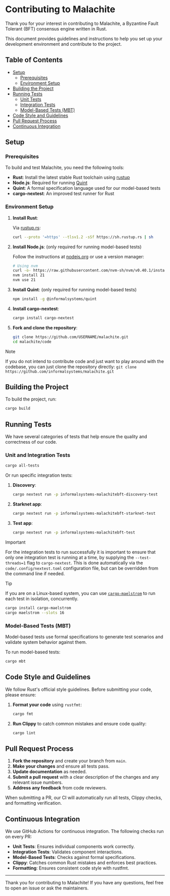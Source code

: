 # Contributing to Malachite

Thank you for your interest in contributing to Malachite, a Byzantine Fault Tolerant (BFT) consensus engine written in Rust.

This document provides guidelines and instructions to help you set up your development environment and contribute to the project.

## Table of Contents

- [Setup](#setup)
  - [Prerequisites](#prerequisites)
  - [Environment Setup](#environment-setup)
- [Building the Project](#building-the-project)
- [Running Tests](#running-tests)
  - [Unit Tests](#unit-tests)
  - [Integration Tests](#integration-tests)
  - [Model-Based Tests (MBT)](#model-based-tests-mbt)
- [Code Style and Guidelines](#code-style-and-guidelines)
- [Pull Request Process](#pull-request-process)
- [Continuous Integration](#continuous-integration)

## Setup

### Prerequisites

To build and test Malachite, you need the following tools:

- **Rust**: Install the latest stable Rust toolchain using [rustup](https://rustup.rs/)
- **Node.js**: Required for running [Quint](https://quint-lang.org)
- **Quint**: A formal specification language used for our model-based tests
- **cargo-nextest**: An improved test runner for Rust

### Environment Setup

1. **Install Rust**:

   Via [rustup.rs](https://rustup.rs):

   ```bash
   curl --proto '=https' --tlsv1.2 -sSf https://sh.rustup.rs | sh
   ```

2. **Install Node.js**: (only required for running model-based tests)

   Follow the instructions at [nodejs.org](https://nodejs.org/) or use a version manager:

   ```bash
   # Using nvm
   curl -o- https://raw.githubusercontent.com/nvm-sh/nvm/v0.40.1/install.sh | bash
   nvm install 21
   nvm use 21
   ```

3. **Install Quint**: (only required for running model-based tests)

   ```bash
   npm install -g @informalsystems/quint
   ```

4. **Install cargo-nextest**:

   ```bash
   cargo install cargo-nextest
   ```

5. **Fork and clone the repository**:

   ```bash
   git clone https://github.com/USERNAME/malachite.git
   cd malachite/code
   ```

> [!NOTE]
> If you do not intend to contribute code and just want to play around with the codebase,
> you can just clone the repository directly: `git clone https://github.com/informalsystems/malachite.git`

## Building the Project

To build the project, run:

```bash
cargo build
```

## Running Tests

We have several categories of tests that help ensure the quality and correctness of our code.

### Unit and Integration Tests

```bash
cargo all-tests
```

Or run specific integration tests:

1. **Discovery**:

   ```bash
   cargo nextest run -p informalsystems-malachitebft-discovery-test
   ```

2. **Starknet app**:

   ```bash
   cargo nextest run -p informalsystems-malachitebft-starknet-test
   ```

3. **Test app**:

   ```bash
   cargo nextest run -p informalsystems-malachitebft-test
   ```

> [!IMPORTANT]
> For the integration tests to run successfully it is important to ensure that only one integration test is running at a time,
> by supplying the `--test-threads=1` flag to `cargo-nextest`. This is done automatically via the `code/.config/nextest.toml` configuration file,
> but can be overridden from the command line if needed.

> [!TIP]
> If you are on a Linux-based system, you can use [`cargo-maelstrom`](https://github.com/maelstrom-software/maelstrom) to run each test in isolation, concurrently.
>
> ```bash
> cargo install cargo-maelstrom
> cargo maelstrom --slots 16
> ```

### Model-Based Tests (MBT)

Model-based tests use formal specifications to generate test scenarios and validate system behavior against them.

To run model-based tests:

```bash
cargo mbt
```

## Code Style and Guidelines

We follow Rust's official style guidelines. Before submitting your code, please ensure:

1. **Format your code** using `rustfmt`:

   ```bash
   cargo fmt
   ```

2. **Run Clippy** to catch common mistakes and ensure code quality:

   ```bash
   cargo lint
   ```

## Pull Request Process

1. **Fork the repository** and create your branch from `main`.
2. **Make your changes** and ensure all tests pass.
3. **Update documentation** as needed.
4. **Submit a pull request** with a clear description of the changes and any relevant issue numbers.
5. **Address any feedback** from code reviewers.

When submitting a PR, our CI will automatically run all tests, Clippy checks, and formatting verification.

## Continuous Integration

We use GitHub Actions for continuous integration. The following checks run on every PR:

- **Unit Tests**: Ensures individual components work correctly.
- **Integration Tests**: Validates component interactions.
- **Model-Based Tests**: Checks against formal specifications.
- **Clippy**: Catches common Rust mistakes and enforces best practices.
- **Formatting**: Ensures consistent code style with rustfmt.

---

Thank you for contributing to Malachite! If you have any questions, feel free to open an issue or ask the maintainers.
